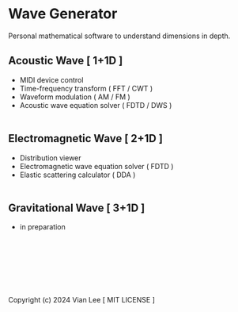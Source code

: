 # Wave Generator #

Personal mathematical software to understand dimensions in depth.

## Acoustic Wave [ 1+1D ] ##
- MIDI device control
- Time-frequency transform ( FFT / CWT )
- Waveform modulation ( AM / FM )
- Acoustic wave equation solver ( FDTD / DWS )
<br/></br>
## Electromagnetic Wave [ 2+1D ] ##
- Distribution viewer
- Electromagnetic wave equation solver ( FDTD )
- Elastic scattering calculator ( DDA )
<br/></br>
## Gravitational Wave [ 3+1D ] ##
- in preparation

<br/></br>
<br/></br>
<br/></br>

Copyright (c) 2024 Vian Lee [ MIT LICENSE ]
